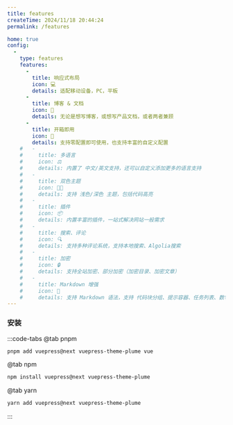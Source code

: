 ```yaml
---
title: features
createTime: 2024/11/18 20:44:24
permalink: /features

home: true
config:
  -
    type: features
    features:
      -
        title: 响应式布局
        icon: 💻
        details: 适配移动设备，PC，平板
      -
        title: 博客 & 文档
        icon: 📖
        details: 无论是想写博客，或想写产品文档，或者两者兼顾
      -
        title: 开箱即用
        icon: 🚀
        details: 支持零配置即可使用，也支持丰富的自定义配置
    #   -
    #     title: 多语言
    #     icon: ⚖
    #     details: 内置了 中文/英文支持，还可以自定义添加更多的语言支持
    #   -
    #     title: 双色主题
    #     icon: 👨‍💻
    #     details: 支持 浅色/深色 主题，包括代码高亮
    #   -
    #     title: 插件
    #     icon: 📦
    #     details: 内置丰富的插件，一站式解决网站一般需求
    #   -
    #     title: 搜索、评论
    #     icon: 🔍
    #     details: 支持多种评论系统，支持本地搜索、Algolia搜索
    #   -
    #     title: 加密
    #     icon: 🔒
    #     details: 支持全站加密、部分加密（加密目录、加密文章）
    #   -
    #     title: Markdown 增强
    #     icon: 📝
    #     details: 支持 Markdown 语法，支持 代码块分组、提示容器、任务列表、数学公式、代码演示等
---
```


### 安装

:::code-tabs
@tab pnpm
```sh
pnpm add vuepress@next vuepress-theme-plume vue
```
@tab npm
```sh
npm install vuepress@next vuepress-theme-plume
```
@tab yarn
```sh
yarn add vuepress@next vuepress-theme-plume
```
:::